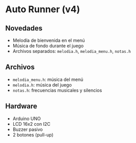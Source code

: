 # Auto Runner (v4)

## Novedades
- Melodía de bienvenida en el menú
- Música de fondo durante el juego
- Archivos separados: `melodia.h`, `melodia_menu.h`, `notas.h`

## Archivos
- `melodia_menu.h`: música del menú
- `melodia.h`: música del juego
- `notas.h`: frecuencias musicales y silencios

## Hardware
- Arduino UNO
- LCD 16x2 con I2C
- Buzzer pasivo
- 2 botones (pull-up)